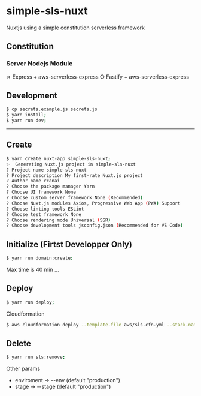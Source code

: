 # simple-sls-nuxt

Nuxtjs using a simple constitution serverless framework

## Constitution

### Server Nodejs Module

✗ Express + aws-serverless-express 
○ Fastify + aws-serverless-express 

## Development

```bash
$ cp secrets.example.js secrets.js
$ yarn install;
$ yarn run dev;
```
___

## Create

```bash
$ yarn create nuxt-app simple-sls-nuxt;
✨  Generating Nuxt.js project in simple-sls-nuxt
? Project name simple-sls-nuxt
? Project description My first-rate Nuxt.js project
? Author name rcanai
? Choose the package manager Yarn
? Choose UI framework None
? Choose custom server framework None (Recommended)
? Choose Nuxt.js modules Axios, Progressive Web App (PWA) Support
? Choose linting tools ESLint
? Choose test framework None
? Choose rendering mode Universal (SSR)
? Choose development tools jsconfig.json (Recommended for VS Code)
```

## Initialize (Firtst Developper Only)

```bash
$ yarn run domain:create;
```

Max time is 40 min ...

## Deploy

```bash
$ yarn run deploy;
```

Cloudformation

```bash
$ aws cloudformation deploy --template-file aws/sls-cfn.yml --stack-name SimpleSlsNuxtCfn --parameter-overrides SlsStage=production SlsRestApiId=XXX ApiKey=XXX --profile XXX;
```

## Delete

```bash
$ yarn run sls:remove;
```

Other params  
- enviroment -> --env   (default "production")
- stage      -> --stage (default "production")

